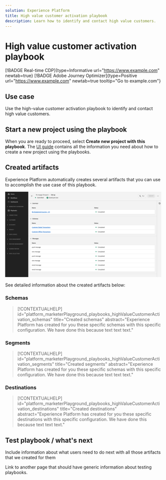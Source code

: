 ```yaml
---
solution: Experience Platform
title: High value customer activation playbook
description: Learn how to identify and contact high value customers.
---
```


# High value customer activation playbook

[!BADGE Real-time CDP]{type=Informative url="https://www.example.com" newtab=true} [!BADGE Adobe Journey Optimizer]{type=Positive url="https://www.example.com" newtab=true tooltip="Go to example.com"}

## Use case

Use the high-value customer activation playbook to identify and contact high value customers.

## Start a new project using the playbook

When you are ready to proceed, select **Create new project with this playbook**. The [UI guide](/help/marketer-playground/playbooks/ui-guide.md) contains all the information you need about how to create a new project using the playbooks.

## Created artifacts

Experience Platform automatically creates several artifacts that you can use to accomplish the use case of this playbook.

![Artifacts created for the re-engage shoppers playbook](/help/marketer-playground/assets/playbooks/catalog/re-engage-shoppers/re-engage-shoppers-artifacts.png)

See detailed information about the created artifacts below: 

### Schemas

>[!CONTEXTUALHELP]
>id="platform_marketerPlayground_playbooks_highValueCustomerActivation_schemas"
>title="Created schemas"
>abstract="Experience Platform has created for you these specific schemas with this specific configuration. We have done this because text text text."

### Segments

>[!CONTEXTUALHELP]
>id="platform_marketerPlayground_playbooks_highValueCustomerActivation_segments"
>title="Created segments"
>abstract="Experience Platform has created for you these specific schemas with this specific configuration. We have done this because text text text."

### Destinations

>[!CONTEXTUALHELP]
>id="platform_marketerPlayground_playbooks_highValueCustomerActivation_destinations"
>title="Created destinations"
>abstract="Experience Platform has created for you these specific destinations with this specific configuration. We have done this because text text text."

## Test playbook / what's next

Include information about what users need to do next with all those artifacts that we created for them

Link to another page that should have generic information about testing playbooks.
